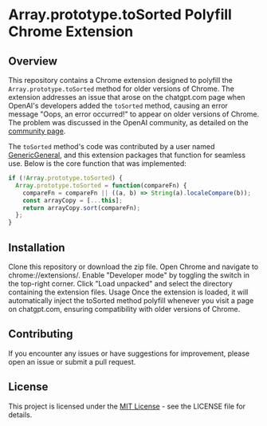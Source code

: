 # Array.prototype.toSorted Polyfill Chrome Extension

## Overview

This repository contains a Chrome extension designed to polyfill the `Array.prototype.toSorted` method for older versions of Chrome. The extension addresses an issue that arose on the chatgpt.com page when OpenAI's developers added the `toSorted` method, causing an error message "Oops, an error occurred!" to appear on older versions of Chrome. The problem was discussed in the OpenAI community, as detailed on the [community page](https://community.openai.com/t/oops-an-error-occurred/896544/136).

The `toSorted` method's code was contributed by a user named [GenericGeneral](https://community.openai.com/u/genericgeneral/summary), and this extension packages that function for seamless use. Below is the core function that was implemented:

```javascript
if (!Array.prototype.toSorted) {
  Array.prototype.toSorted = function(compareFn) {
    compareFn = compareFn || ((a, b) => String(a).localeCompare(b));
    const arrayCopy = [...this];
    return arrayCopy.sort(compareFn);
  };
}
```

## Installation
Clone this repository or download the zip file.
Open Chrome and navigate to chrome://extensions/.
Enable "Developer mode" by toggling the switch in the top-right corner.
Click "Load unpacked" and select the directory containing the extension files.
Usage
Once the extension is loaded, it will automatically inject the toSorted method polyfill whenever you visit a page on chatgpt.com, ensuring compatibility with older versions of Chrome.

## Contributing
If you encounter any issues or have suggestions for improvement, please open an issue or submit a pull request.

## License
This project is licensed under the [MIT License](https://opensource.org/license/mit) - see the LICENSE file for details.
